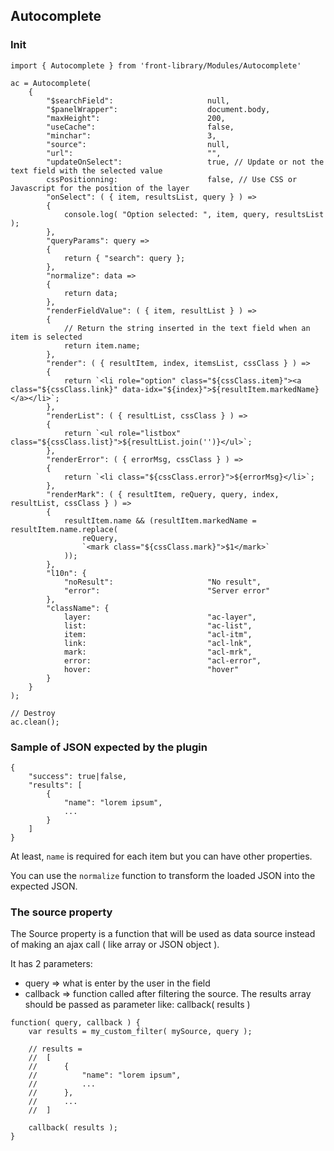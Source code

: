 ## Autocomplete

### Init

```
import { Autocomplete } from 'front-library/Modules/Autocomplete'

ac = Autocomplete(
    {
        "$searchField":                     null,
        "$panelWrapper":                    document.body,
        "maxHeight":                        200,
        "useCache":                         false,
        "minchar":                          3,
        "source":                           null,
        "url":                              "",
        "updateOnSelect":                   true, // Update or not the text field with the selected value
        cssPositionning:                    false, // Use CSS or Javascript for the position of the layer
        "onSelect": ( { item, resultsList, query } ) =>
        {
            console.log( "Option selected: ", item, query, resultsList );
        },
        "queryParams": query =>
        {
            return { "search": query };
        },
        "normalize": data =>
        {
            return data;
        },
        "renderFieldValue": ( { item, resultList } ) =>
        {
            // Return the string inserted in the text field when an item is selected
            return item.name;
        },
        "render": ( { resultItem, index, itemsList, cssClass } ) =>
        {
            return `<li role="option" class="${cssClass.item}"><a class="${cssClass.link}" data-idx="${index}">${resultItem.markedName}</a></li>`;
        },
        "renderList": ( { resultList, cssClass } ) =>
        {
            return `<ul role="listbox" class="${cssClass.list}">${resultList.join('')}</ul>`;
        },
        "renderError": ( { errorMsg, cssClass } ) =>
        {
            return `<li class="${cssClass.error}">${errorMsg}</li>`;
        },
        "renderMark": ( { resultItem, reQuery, query, index, resultList, cssClass } ) =>
        {
            resultItem.name && (resultItem.markedName = resultItem.name.replace(
                reQuery,
                `<mark class="${cssClass.mark}">$1</mark>`
            ));
        },
        "l10n": {
            "noResult":                     "No result",
            "error":                        "Server error"
        },
        "className": {
            layer:                          "ac-layer",
            list:                           "ac-list",
            item:                           "acl-itm",
            link:                           "acl-lnk",
            mark:                           "acl-mrk",
            error:                          "acl-error",
            hover:                          "hover"
        }
    }
);

// Destroy
ac.clean();
```


### Sample of JSON expected by the plugin


```
{
    "success": true|false,
    "results": [
        {
            "name": "lorem ipsum",
            ...
        }
    ]
}
```

At least, `name` is required for each item but you can have other properties.

You can use the `normalize` function to transform the loaded JSON into the expected JSON.


### The source property


The Source property is a function that will be used as data source instead of making an ajax call ( like array or JSON object ).

It has 2 parameters:

* query => what is enter by the user in the field
* callback => function called after filtering the source. The results array should be passed as parameter like: callback( results )

```
function( query, callback ) {
    var results = my_custom_filter( mySource, query );

    // results =
    //  [
    //      {
    //          "name": "lorem ipsum",
    //          ...
    //      },
    //      ...
    //  ]

    callback( results );
}
```

